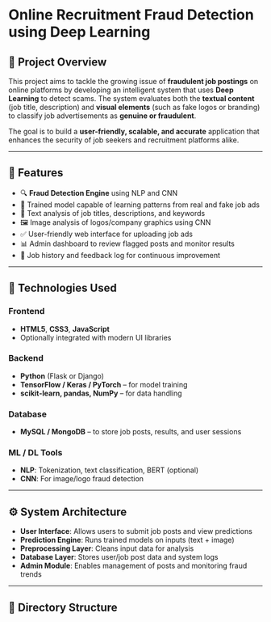 # Online Recruitment Fraud Detection using Deep Learning

## 📌 Project Overview

This project aims to tackle the growing issue of **fraudulent job postings** on online platforms by developing an intelligent system that uses **Deep Learning** to detect scams. The system evaluates both the **textual content** (job title, description) and **visual elements** (such as fake logos or branding) to classify job advertisements as **genuine or fraudulent**.

The goal is to build a **user-friendly, scalable, and accurate** application that enhances the security of job seekers and recruitment platforms alike.

---

## 🚀 Features

- 🔍 **Fraud Detection Engine** using NLP and CNN
- 🧠 Trained model capable of learning patterns from real and fake job ads
- 📄 Text analysis of job titles, descriptions, and keywords
- 🖼️ Image analysis of logos/company graphics using CNN
- ✅ User-friendly web interface for uploading job ads
- 📊 Admin dashboard to review flagged posts and monitor results
- 📁 Job history and feedback log for continuous improvement

---

## 🧠 Technologies Used

### Frontend
- **HTML5**, **CSS3**, **JavaScript**
- Optionally integrated with  modern UI libraries

### Backend
- **Python** (Flask or Django)
- **TensorFlow / Keras / PyTorch** – for model training
- **scikit-learn, pandas, NumPy** – for data handling

### Database
- **MySQL / MongoDB** – to store job posts, results, and user sessions

### ML / DL Tools
- **NLP**: Tokenization, text classification, BERT (optional)
- **CNN**: For image/logo fraud detection

---

## ⚙️ System Architecture

- **User Interface**: Allows users to submit job posts and view predictions
- **Prediction Engine**: Runs trained models on inputs (text + image)
- **Preprocessing Layer**: Cleans input data for analysis
- **Database Layer**: Stores user/job post data and system logs
- **Admin Module**: Enables management of posts and monitoring fraud trends

---

## 📂 Directory Structure

